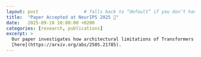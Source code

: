 ```yaml
---
layout: post                 # falls back to “default” if you don’t have a post layout
title:  "Paper Accepted at NeurIPS 2025 👏"
date:   2025-09-18 10:00:00 +0200
categories: [research, publications]
excerpt: >
  Our paper investigates how architectural limitations of Transformers manifest after pretraining. Read it
  [here](https://arxiv.org/abs/2505.21785).
---
```

